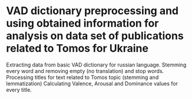 # VAD dictionary preprocessing and using obtained information for analysis on data set of publications related to Tomos for Ukraine

Extracting data from basic VAD dictionary for russian language. Stemming every word and removing empty (no translation) and stop words.
Processing titles for text related to Tomos topic (stemming and lemmatization)
Calculating Valence, Arousal and Dominance values for every title.
